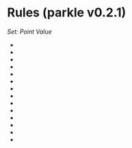 Rules (parkle v0.2.1)
=====================

*Set: Point Value*

- [1]: 100
- [5]: 50

- [1, 1, 1]: 300
- [2, 2, 2]: 200
- [3, 3, 3]: 300
- [4, 4, 4]: 400
- [5, 5, 5]: 500
- [6, 6, 6]: 600

- [n, n, n, n]: 1000
- [n, n, n, n, n]: 2000
- [n, n, n, n, n, n]: 3000

- [a, a, b, b, c, c]: 1500
- [a, a, a, b, b, b]: 1500
- [1, 2, 3, 4, 5, 6]: 3000

